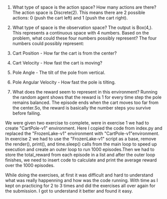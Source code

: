 1.  What type of space is the action space? How many actions are there?
 The action space is Discrete(2). This means there are 2 possible actions: 0 (push the cart left) and 1 (push the cart right).

2.  What type of space is the observation space? 
   The output is Box(4,). 
   This represents a continuous space with 4 numbers. 
   Based on the problem, what could these four numbers possibly represent?
   The four numbers could possibly represent:
   1. Cart Position         - How far the cart is from the center? 
   2. Cart Velocity         - How fast the cart is moving?
   3. Pole Angle            - The tilt of the pole from vertical.
   4. Pole Angular Velocity - How fast the pole is tilting.

3. What does the reward seem to represent in this environment?
Running the random agent shows that the reward is 1 for every time step the pole remains balanced. The episode ends when the cart moves too far from the center.So, the reward is basically the number steps you survive before failing.

We were given two exercise to complete, were in exercise 1 we had to create "CartPole-v1" environment. Here I copied the code from index.py and replaced the "FrozenLake-v1" environment with "CartPole-v1"environment. In exercise 2 we had to use the "FrozenLake-v1" script as a base, remove the render(), print(), and time.sleep() calls from the main loop to speed up execution and create an outer loop to run 1000 episodes.Then we had to store the total_reward from each episode in a list and after the outer loop finishes, we need to insert code to calculate and print the average reward over the 1000 episodes. 

While doing the exercises, at first it was difficult and hard to understand what was really happenning and how was the code running. With time as I kept on practicing for 2 to 3 times and did the exercises all over again  for the submission. I got to understand it better and found it easy.